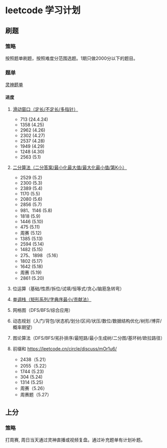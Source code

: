 # leetcode 学习计划
## 刷题
### 策略
按照题单刷题，按照难度分范围选题。1期只做2000分以下的题目。
### 题单
[灵神题单](https://leetcode.cn/circle/discuss/SqopEo/)
#### 进度
1. [滑动窗口（定长/不定长/多指针）](https://leetcode.cn/circle/discuss/0viNMK/)
   - 713 (24.4.24)
   - 1358 (4.25)
   - 2962 (4.26)
   - 2302 (4.27)
   - 2537 (4.28)
   - 1949 (4.29)
   - 1248 (4.30)
   - 2563 (5.1)
2. [二分算法（二分答案/最小化最大值/最大化最小值/第K小）](https://leetcode.cn/circle/discuss/SqopEo/)
   - 2529 (5.2)
   - 2300 (5.3)
   - 2389 (5.4)
   - 1170 (5.5)
   - 2080 (5.6)
   - 2856 (5.7)
   - 981、1146 (5.8)
   - 1818 (5.9)
   - 1446 (5.10)
   - 475 (5.11)
   - 周赛 (5.12)
   - 1385 (5.13)
   - 2594 (5.14)
   - 1482 (5.15)
   - 275、1898 （5.16）
   - 1802 (5.17)
   - 1642 (5.18)
   - 周赛 (5.19)
   - 2861 (5.20)
4. 位运算（基础/性质/拆位/试填/恒等式/贪心/脑筋急转弯）
5. [单调栈（矩形系列/字典序最小/贡献法）](https://leetcode.cn/circle/discuss/9oZFK9/)
   
6. 网格图（DFS/BFS/综合应用）
7. 动态规划（入门/背包/状态机/划分/区间/状压/数位/数据结构优化/树形/博弈/概率期望）
8. 图论算法（DFS/BFS/拓扑排序/最短路/最小生成树/二分图/基环树/欧拉路径）
9. 前缀和 https://leetcode.cn/circle/discuss/mOr1u6/
   - 2438（5.21）
   - 2055（5.22）
   - 1744 (5.23)
   - 304 (5.24)
   - 1314 (5.25)
   - 周赛（5.26）
   - 周赛题（5.27）
## 上分
### 策略
打周赛, 周日当天通过灵神直播或视频复盘。通过补充题单有计划补题。
